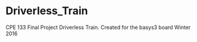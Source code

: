# Driverless_Train
CPE 133 
Final Project Driverless Train. 
Created for the basys3 board
Winter 2016
